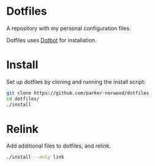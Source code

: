 # Dotfiles

A repository with my personal configuration files.

Dotfiles uses [Dotbot](https://github.com/anishathalye/dotbot) for installation.

# Install

Set up dotfiles by cloning and running the install script:

```bash
git clone https://github.com/parker-norwood/dotfiles
cd dotfiles/
./install
```

# Relink

Add additional files to dotfiles, and relink.

```bash
./install --only link
```